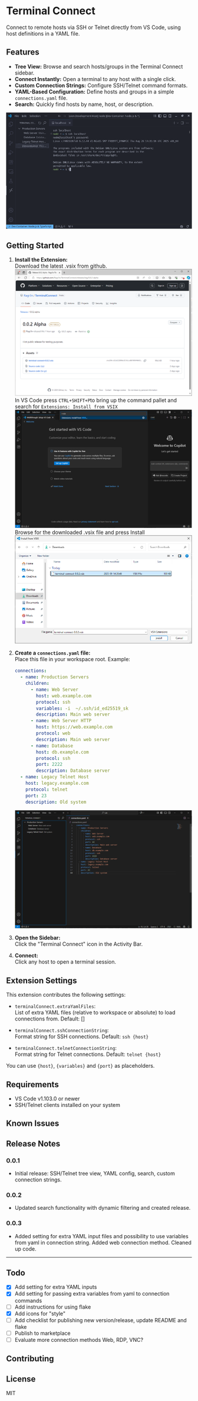 # Terminal Connect

Connect to remote hosts via SSH or Telnet directly from VS Code, using host definitions in a YAML file.

## Features

- **Tree View:** Browse and search hosts/groups in the Terminal Connect sidebar.
- **Connect Instantly:** Open a terminal to any host with a single click.
- **Custom Connection Strings:** Configure SSH/Telnet command formats.
- **YAML-Based Configuration:** Define hosts and groups in a simple `connections.yaml` file.
- **Search:** Quickly find hosts by name, host, or description.

![Tree View Example](images/terminal-connect.png)

## Getting Started

1. **Install the Extension:**  
    Download the latest .vsix from github.
    ![Installation Step 1](images/Installation-pt1.png)
    In VS Code press `CTRL+SHIFT+P`to bring up the command pallet and search for `Extensions: Install from VSIX`
    ![Installation Step 2](images/Installation-pt2.png)
    Browse for the downloaded .vsix file and press Install
    ![Installation Step 3](images/Installation-pt3.png)

2. **Create a `connections.yaml` file:**  
   Place this file in your workspace root. Example:
   ```yaml
   connections:
     - name: Production Servers
       children:
         - name: Web Server
           host: web.example.com
           protocol: ssh
           variables: -i  ~/.ssh/id_ed25519_sk
           description: Main web server
         - name: Web Server HTTP
           host: https://web.example.com
           protocol: web
           description: Main web server   
         - name: Database
           host: db.example.com
           protocol: ssh
           port: 2222
           description: Database server
     - name: Legacy Telnet Host
       host: legacy.example.com
       protocol: telnet
       port: 23
       description: Old system
   ```
    ![Installation Step 3](images/Installation-pt4.png)
3. **Open the Sidebar:**  
   Click the "Terminal Connect" icon in the Activity Bar.

4. **Connect:**  
   Click any host to open a terminal session.

## Extension Settings

This extension contributes the following settings:
- `terminalConnect.extraYamlFiles`:  
  List of extra YAML files (relative to workspace or absolute) to load connections from. Default: []

- `terminalConnect.sshConnectionString`:  
  Format string for SSH connections. Default: `ssh {host}`

- `terminalConnect.telnetConnectionString`:  
  Format string for Telnet connections. Default: `telnet {host}`

You can use `{host}`, `{variables}` and `{port}` as placeholders.

## Requirements

- VS Code v1.103.0 or newer
- SSH/Telnet clients installed on your system

## Known Issues

## Release Notes

### 0.0.1

- Initial release: SSH/Telnet tree view, YAML config, search, custom connection strings.

### 0.0.2

- Updated search functionality with dynamic filtering and created release.

### 0.0.3

- Added setting for extra YAML input files and possibility to use variables from yaml in connection string. Added web connection method. Cleaned up code.

---
## Todo
- [X] Add setting for extra YAML inputs
- [X] Add setting for passing extra variables from yaml to connection commands
- [ ] Add instructions for using flake
- [X] Add icons for "style"
- [ ] Add checklist for publishing new version/release, update README and flake
- [ ] Publish to marketplace
- [ ] Evaluate more connection methods Web, RDP, VNC?

## Contributing

## License

MIT